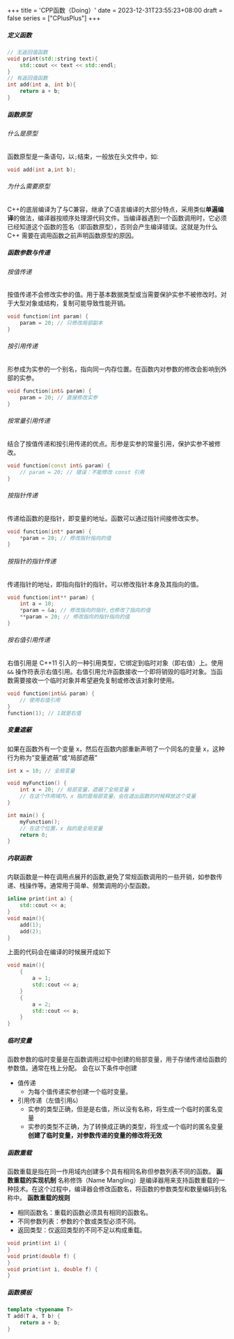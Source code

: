 +++
title = 'CPP函数（Doing）'
date = 2023-12-31T23:55:23+08:00
draft = false
series = ["CPlusPlus"]
+++
##### 定义函数
```cpp
// 无返回值函数
void print(std::string text){
    std::cout << text << std::endl;
}
// 有返回值函数
int add(int a, int b){
    return a + b;
}
```
##### 函数原型
###### 什么是原型
函数原型是一条语句，以`;`结束，一般放在头文件中，如:
```cpp
void add(int a,int b);
```
###### 为什么需要原型
C++的底层编译为了与C兼容，继承了C语言编译的大部分特点，采用类似**单遍编译**的做法，编译器按顺序处理源代码文件。当编译器遇到一个函数调用时，它必须已经知道这个函数的签名（即函数原型），否则会产生编译错误。这就是为什么 C++ 需要在调用函数之前声明函数原型的原因。
##### 函数参数与传递
###### 按值传递
按值传递不会修改实参的值。用于基本数据类型或当需要保护实参不被修改时。对于大型对象或结构，复制可能导致性能开销。
```cpp
void function(int param) {
    param = 20; // 只修改局部副本
}
```
###### 按引用传递
形参成为实参的一个别名，指向同一内存位置。在函数内对参数的修改会影响到外部的实参。
```cpp
void function(int& param) {
    param = 20; // 直接修改实参
}
```
###### 按常量引用传递
结合了按值传递和按引用传递的优点。形参是实参的常量引用，保护实参不被修改。
```cpp
void function(const int& param) {
    // param = 20; // 错误：不能修改 const 引用
}
```
###### 按指针传递
传递给函数的是指针，即变量的地址。函数可以通过指针间接修改实参。
```cpp
void function(int* param) {
    *param = 20; // 修改指针指向的值
}
```
###### 按指针的指针传递
传递指针的地址，即指向指针的指针。可以修改指针本身及其指向的值。
```cpp
void function(int** param) {
    int a = 10;
    *param = &a; // 修改指向的指针,也修改了指向的值
    **param = 20; // 修改指向的指针指向的值
}
```
###### 按右值引用传递
右值引用是 C++11 引入的一种引用类型，它绑定到临时对象（即右值）上。使用 `&&` 操作符表示右值引用。右值引用允许函数接收一个即将销毁的临时对象。当函数需要接收一个临时对象并希望避免复制或修改该对象时使用。
```cpp
void function(int&& param) {
    // 使用右值引用
}
function(1); // 1就是右值
```
##### 变量遮蔽
如果在函数外有一个变量 x，然后在函数内部重新声明了一个同名的变量 x，这种行为称为“变量遮蔽”或“局部遮蔽”
```cpp
int x = 10; // 全局变量

void myFunction() {
    int x = 20; // 局部变量，遮蔽了全局变量 x
    // 在这个作用域内，x 指的是局部变量，会在退出函数的时候释放这个变量
}

int main() {
    myFunction();
    // 在这个位置，x 指的是全局变量
    return 0;
}
```
##### 内联函数
内联函数是一种在调用点展开的函数,避免了常规函数调用的一些开销，如参数传递、栈操作等。通常用于简单、频繁调用的小型函数。
```cpp
inline print(int a) {
    std::cout << a;
}
void main(){
    add(1);
    add(2);
}
```
上面的代码会在编译的时候展开成如下
```cpp
void main(){
    {
        a = 1;
        std::cout << a;
    }
    {
        a = 2;
        std::cout << a;
    }
}
```
##### 临时变量
函数参数的临时变量是在函数调用过程中创建的局部变量，用于存储传递给函数的参数值。通常在栈上分配。
会在以下条件中创建
- 值传递
  - 为每个值传递实参创建一个临时变量。
- 引用传递（左值引用`&`）
  - 实参的类型正确，但是是右值，所以没有名称，将生成一个临时的匿名变量
  - 实参的类型不正确，为了转换成正确的类型，将生成一个临时的匿名变量
**创建了临时变量，对参数传递的变量的修改将无效**
##### 函数重载
函数重载是指在同一作用域内创建多个具有相同名称但参数列表不同的函数。
**函数重载的实现机制**
名称修饰（Name Mangling）是编译器用来支持函数重载的一种技术。在这个过程中，编译器会修改函数名，将函数的参数类型和数量编码到名称中。
**函数重载的规则**
- 相同函数名：重载的函数必须具有相同的函数名。
- 不同参数列表：参数的个数或类型必须不同。
- 返回类型：仅返回类型的不同不足以构成重载。
```cpp
void print(int i) {
}
void print(double f) {
}
void print(int i, double f) {
} 
```
##### 函数模板
```cpp
template <typename T>
T add(T a, T b) {
    return a + b;
}
```